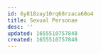 ```yaml
---
id: 6y818zay10rq68rzaca68o4
title: Sexual Personae
desc: ''
updated: 1655510757848
created: 1655510757848
---
```


